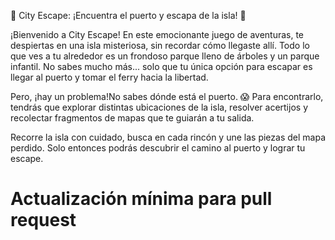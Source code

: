 🌆 City Escape: ¡Encuentra el puerto y escapa de la isla! 🌊

¡Bienvenido a City Escape! En este emocionante juego de aventuras, te despiertas en una isla misteriosa, sin recordar cómo llegaste allí. Todo lo que ves a tu alrededor es un frondoso parque lleno de árboles y un parque infantil. No sabes mucho más... solo que tu única opción para escapar es llegar al puerto y tomar el ferry hacia la libertad.

Pero, ¡hay un problema!No sabes dónde está el puerto. 😱 Para encontrarlo, tendrás que explorar distintas ubicaciones de la isla, resolver acertijos y recolectar fragmentos de mapas que te guiarán a tu salida.

Recorre la isla con cuidado, busca en cada rincón y une las piezas del mapa perdido. Solo entonces podrás descubrir el camino al puerto y lograr tu escape.
# Actualización mínima para pull request
